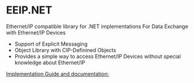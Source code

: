 # EEIP.NET
Ethernet/IP compatible library for .NET implementations
For Data Exchange with Ethernet/IP Devices

- Support of Explicit Messaging
- Object Library with CIP-Definined Objects
- Provides a simple way to access Ethernet/IP Devices without special knowledge about Ethernet/IP

<a href="https://sourceforge.net/p/eeip-net/wiki/Home/">Implementation Guide and documentation: </a>
